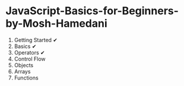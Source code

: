 # JavaScript-Basics-for-Beginners-by-Mosh-Hamedani

1.  Getting Started ✔
2.  Basics ✔
3.  Operators ✔
4.  Control Flow
5.  Objects
6.  Arrays
7.  Functions

